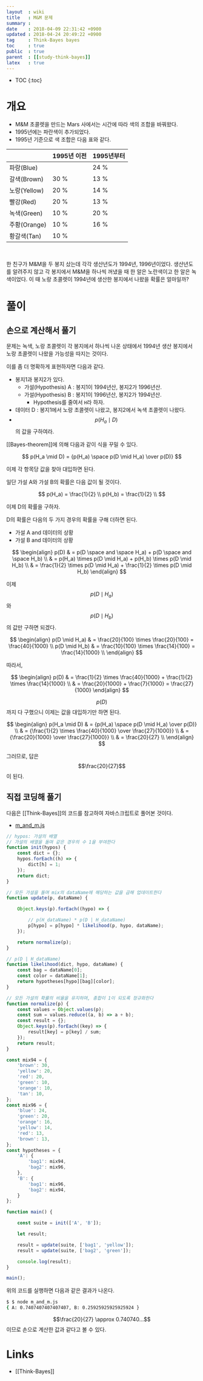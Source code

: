 ```yaml
---
layout  : wiki
title   : M&M 문제
summary :
date    : 2018-04-09 22:31:42 +0900
updated : 2018-04-24 20:49:22 +0900
tag     : Think-Bayes bayes
toc     : true
public  : true
parent  : [[study-think-bayes]]
latex   : true
---
```

* TOC
{:toc}

# 개요

* M&M 초콜렛을 만드는 Mars 사에서는 시간에 따라 색의 조합을 바꿔왔다.
* 1995년에는 파란색이 추가되었다.
* 1995년 기준으로 색 조합은 다음 표와 같다.

|              | 1995년 이전 | 1995년부터 |
|--------------|-------------|------------|
| 파랑(Blue)   |             | 24 %       |
| 갈색(Brown)  | 30 %        | 13 %       |
| 노랑(Yellow) | 20 %        | 14 %       |
| 빨강(Red)    | 20 %        | 13 %       |
| 녹색(Green)  | 10 %        | 20 %       |
| 주황(Orange) | 10 %        | 16 %       |
| 황갈색(Tan)  | 10 %        |            |

<br/>

>
한 친구가 M&M을 두 봉지 샀는데 각각 생산년도가 1994년, 1996년이었다.
생산년도를 알려주지 않고 각 봉지에서 M&M을 하나씩 꺼냈을 때 한 알은 노란색이고 한 알은 녹색이었다.
이 때 노랑 초콜렛이 1994년에 생산한 봉지에서 나왔을 확률은 얼마일까?

# 풀이

## 손으로 계산해서 풀기

문제는 녹색, 노랑 초콜렛이 각 봉지에서 하나씩 나온 상태에서 1994년 생산 봉지에서 노랑 초콜렛이 나왔을 가능성을 따지는 것이다.

이를 좀 더 명확하게 표현하자면 다음과 같다.

* 봉지1과 봉지2가 있다.
    * 가설(Hypothesis) A : 봉지1이 1994년산, 봉지2가 1996년산.
    * 가설(Hypothesis) B : 봉지1이 1996년산, 봉지2가 1994년산.
        * Hypothesis를 줄여서 `H`라 하자.
* 데이터 D : 봉지1에서 노랑 초콜렛이 나왔고, 봉지2에서 녹색 초콜렛이 나왔다.
* $$p(H_a \mid D)$$의 값을 구하여라.

[[Bayes-theorem]]에 의해 다음과 같이 식을 꾸밀 수 있다.

$$ p(H_a \mid D) = {p(H_a) \space p(D \mid H_a) \over p(D)} $$

이제 각 항목당 값을 찾아 대입하면 된다.

일단 가설 A와 가설 B의 확률은 다음 값이 될 것이다.

$$
p(H_a) = \frac{1}{2} \\
p(H_b) = \frac{1}{2} \\
$$

이제 D의 확률을 구하자.

D의 확률은 다음의 두 가지 경우의 확률을 구해 더하면 된다.

* 가설 A and 데이터의 상황
* 가설 B and 데이터의 상황

$$
\begin{align}
p(D) & = p(D \space and \space H_a) + p(D \space and \space H_b) \\
    & = p(H_a) \times p(D \mid H_a) + p(H_b) \times p(D \mid H_b) \\
    & = \frac{1}{2} \times p(D \mid H_a) + \frac{1}{2} \times p(D \mid H_b)
\end{align}
$$

이제 $$p(D \mid H_a)$$ 와 $$p(D \mid H_b)$$의 값만 구하면 되겠다.

$$
\begin{align}
p(D \mid H_a) & = \frac{20}{100} \times \frac{20}{100} = \frac{40}{1000} \\
p(D \mid H_b) & = \frac{10}{100} \times \frac{14}{100} = \frac{14}{1000} \\
\end{align}
$$

따라서,

$$
\begin{align}
p(D) & = \frac{1}{2} \times \frac{40}{1000} + \frac{1}{2} \times \frac{14}{1000} \\
    & = \frac{20}{1000} + \frac{7}{1000} = \frac{27}{1000}
\end{align}
$$

$$p(D)$$ 까지 다 구했으니 이제는 값을 대입하기만 하면 된다.

$$
\begin{align}
p(H_a \mid D) & = {p(H_a) \space p(D \mid H_a) \over p(D)} \\
    & = {\frac{1}{2} \times \frac{40}{1000} \over \frac{27}{1000}} \\
    & = {\frac{20}{1000} \over \frac{27}{1000}} \\
    & = \frac{20}{27} \\
\end{align}
$$

그러므로, 답은 $$\frac{20}{27}$$이 된다.


## 직접 코딩해 풀기

다음은 [[Think-Bayes]]의 코드를 참고하여 자바스크립트로 풀어본 것이다.

* [m_and_m.js](https://github.com/johngrib/think-bayes-study/blob/master/code/m_and_m.js )

```javascript
// hypos: 가설의 배열
// 가설의 배열을 돌며 같은 경우의 수 1을 부여한다
function init(hypos) {
    const dict = {};
    hypos.forEach((h) => {
        dict[h] = 1;
    });
    return dict;
}

// 모든 가설을 돌며 mix의 dataName에 해당하는 값을 곱해 업데이트한다
function update(p, dataName) {

    Object.keys(p).forEach((hypo) => {

        // p(H_dataName) * p(D | H_dataName)
        p[hypo] = p[hypo] * likelihood(p, hypo, dataName);
    });

    return normalize(p);
}

// p(D | H_dataName)
function likelihood(dict, hypo, dataName) {
    const bag = dataName[0];
    const color = dataName[1];
    return hypotheses[hypo][bag][color];
}

// 모든 가설의 확률의 비율을 유지하며, 총합이 1이 되도록 정규화한다
function normalize(p) {
    const values = Object.values(p);
    const sum = values.reduce((a, b) => a + b);
    const result = {};
    Object.keys(p).forEach((key) => {
        result[key] = p[key] / sum;
    });
    return result;
}

const mix94 = {
    'brown': 30,
    'yellow': 20,
    'red': 20,
    'green': 10,
    'orange': 10,
    'tan': 10,
};
const mix96 = {
    'blue': 24,
    'green': 20,
    'orange': 16,
    'yellow': 14,
    'red': 13,
    'brown': 13,
};
const hypotheses = {
    'A': {
        'bag1': mix94,
        'bag2': mix96,
    },
    'B': {
        'bag1': mix96,
        'bag2': mix94,
    }
};

function main() {

    const suite = init(['A', 'B']);

    let result;

    result = update(suite, ['bag1', 'yellow']);
    result = update(suite, ['bag2', 'green']);

    console.log(result);
}

main();
```

위의 코드를 실행하면 다음과 같은 결과가 나온다.

```bash
$ $ node m_and_m.js
{ A: 0.7407407407407407, B: 0.25925925925925924 }
```

$$\frac{20}{27} \approx 0.740740...$$ 이므로 손으로 계산한 값과 같다고 볼 수 있다.

# Links

* [[Think-Bayes]]

